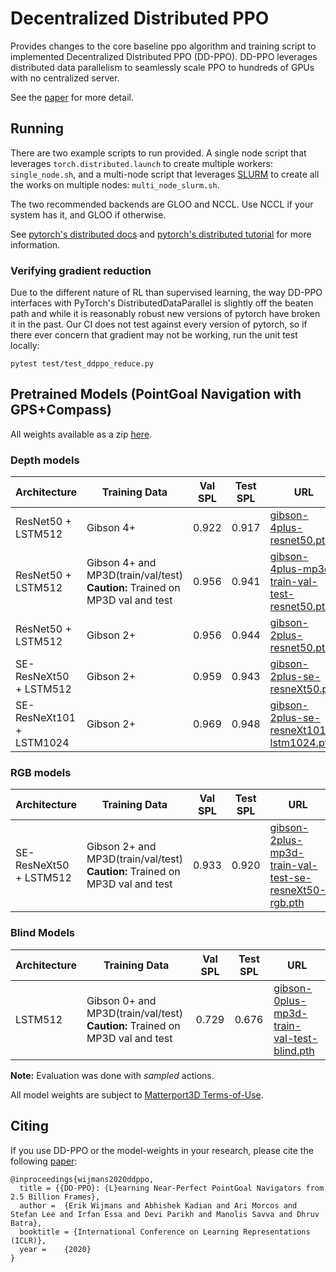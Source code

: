 # Decentralized Distributed PPO

Provides changes to the core baseline ppo algorithm and training script to implemented Decentralized Distributed PPO (DD-PPO).
DD-PPO leverages distributed data parallelism to seamlessly scale PPO to hundreds of GPUs with no centralized server.

See the [paper](https://arxiv.org/abs/1911.00357) for more detail.

## Running

There are two example scripts to run provided.  A single node script that leverages `torch.distributed.launch` to create multiple workers:
`single_node.sh`, and a multi-node script that leverages [SLURM](https://slurm.schedmd.com/documentation.html) to create all the works on multiple nodes: `multi_node_slurm.sh`.

The two recommended backends are GLOO and NCCL.  Use NCCL if your system has it, and GLOO if otherwise.

See [pytorch's distributed docs](https://pytorch.org/docs/stable/distributed.html#backends-that-come-with-pytorch)
and [pytorch's distributed tutorial](https://pytorch.org/tutorials/intermediate/dist_tuto.html) for more information.

### Verifying gradient reduction

Due to the different nature of RL than supervised learning, the way DD-PPO interfaces with PyTorch's DistributedDataParallel is slightly off the beaten path and while it is reasonably robust new versions of pytorch have broken it in the past.  Our CI does not test against every version of pytorch, so if there ever concern that gradient may not be working, run the unit test locally:

```
pytest test/test_ddppo_reduce.py
```

## Pretrained Models (PointGoal Navigation with GPS+Compass)


All weights available as a zip [here](https://dl.fbaipublicfiles.com/habitat/data/baselines/v1/ddppo/ddppo-models.zip).

### Depth models

| Architecture | Training Data | Val SPL | Test SPL | URL |
| ------------ | ------------- | ------- | -------- | --- |
| ResNet50 + LSTM512 | Gibson 4+ | 0.922 | 0.917 | [gibson-4plus-resnet50.pth](https://dl.fbaipublicfiles.com/habitat/data/baselines/v1/ddppo/ddppo-models/gibson-4plus-resnet50.pth) |
| ResNet50 + LSTM512 | Gibson 4+ and MP3D(train/val/test)<br/> **Caution:** Trained on MP3D val and test | 0.956 | 0.941 | [gibson-4plus-mp3d-train-val-test-resnet50.pth](https://dl.fbaipublicfiles.com/habitat/data/baselines/v1/ddppo/ddppo-models/gibson-4plus-mp3d-train-val-test-resnet50.pth) |
| ResNet50 + LSTM512 | Gibson 2+ | 0.956 | 0.944 | [gibson-2plus-resnet50.pth](https://dl.fbaipublicfiles.com/habitat/data/baselines/v1/ddppo/ddppo-models/gibson-2plus-resnet50.pth)|
| SE-ResNeXt50 + LSTM512 | Gibson 2+ | 0.959 | 0.943 | [gibson-2plus-se-resneXt50.pth](https://dl.fbaipublicfiles.com/habitat/data/baselines/v1/ddppo/ddppo-models/gibson-2plus-se-resneXt50.pth)|
| SE-ResNeXt101 + LSTM1024 | Gibson 2+ | 0.969 | 0.948 | [gibson-2plus-se-resneXt101-lstm1024.pth](https://dl.fbaipublicfiles.com/habitat/data/baselines/v1/ddppo/ddppo-models/gibson-2plus-se-resneXt101-lstm1024.pth)|

### RGB models

| Architecture | Training Data | Val SPL | Test SPL | URL |
| ------------ | ------------- | ------- | -------- | --- |
| SE-ResNeXt50 + LSTM512 | Gibson 2+ and MP3D(train/val/test)<br/> **Caution:** Trained on MP3D val and test | 0.933 | 0.920 | [gibson-2plus-mp3d-train-val-test-se-resneXt50-rgb.pth](https://dl.fbaipublicfiles.com/habitat/data/baselines/v1/ddppo/ddppo-models/gibson-2plus-mp3d-train-val-test-se-resneXt50-rgb.pth) |


### Blind Models

| Architecture | Training Data | Val SPL | Test SPL | URL |
| ------------ | ------------- | ------- | -------- | --- |
| LSTM512 | Gibson 0+ and MP3D(train/val/test)<br/> **Caution:** Trained on MP3D val and test | 0.729  |  0.676 | [gibson-0plus-mp3d-train-val-test-blind.pth](https://dl.fbaipublicfiles.com/habitat/data/baselines/v1/ddppo/ddppo-models/gibson-0plus-mp3d-train-val-test-blind.pth) |




**Note:** Evaluation was done with *sampled* actions.

All model weights are subject to [Matterport3D Terms-of-Use](http://dovahkiin.stanford.edu/matterport/public/MP_TOS.pdf).


## Citing

If you use DD-PPO or the model-weights in your research, please cite the following [paper](https://arxiv.org/abs/1911.00357):

    @inproceedings{wijmans2020ddppo,
      title = {{DD-PPO}: {L}earning Near-Perfect PointGoal Navigators from 2.5 Billion Frames},
      author =  {Erik Wijmans and Abhishek Kadian and Ari Morcos and Stefan Lee and Irfan Essa and Devi Parikh and Manolis Savva and Dhruv Batra},
      booktitle = {International Conference on Learning Representations (ICLR)},
      year =    {2020}
    }

